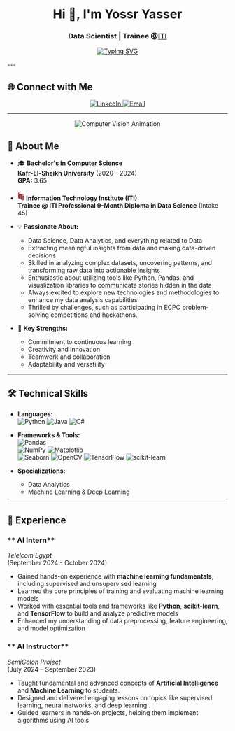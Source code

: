 <h1 align="center">Hi 👋, I'm Yossr Yasser</h1>
<h3 align="center"> Data Scientist | Trainee @<a href="https://iti.gov.eg/home" target="_blank">ITI</a></h3>

<p align="center">
<a href="https://git.io/typing-svg"><img src="https://readme-typing-svg.demolab.com?font=Fira+Code&pause=1000&width=435&lines=Data+Scientist+%7C+Data+Analysis+;Data+Exploration+" alt="Typing SVG" /></a>
</p>
---

## 🌐 Connect with Me

<p align="center">
  <a href="https://www.linkedin.com/in/yossr-yasser-80794a237/" target="_blank">
    <img src="https://img.shields.io/badge/LinkedIn-0077B5?style=for-the-badge&logo=linkedin&logoColor=white" alt="LinkedIn" />
  </a>
  <a href="mailto:yossryasser8@gmail.com" target="_blank">
    <img src="https://img.shields.io/badge/Email-D14836?style=for-the-badge&logo=gmail&logoColor=white" alt="Email" />
  </a>
  
</p>

---

<p align="center">
  <img src="https://user-images.githubusercontent.com/74038190/221352975-94759904-aa4c-4032-a8ab-b546efb9c478.gif" alt="Computer Vision Animation" width="600" />
</p>

## 🌟 About Me

- 🎓 **Bachelor's in Computer Science**  
  **Kafr-El-Sheikh University** (2020 - 2024)  
  **GPA:** 3.65 

- <img src="https://github.com/mohamedsalama677/mohamedsalama677/blob/main/iti-logo.png" alt="ITI Logo" width="15" />  **[Information Technology Institute (ITI)](https://iti.gov.eg/home)**   
  **Trainee @ ITI Professional 9-Month Diploma in Data Science** (Intake 45)
    
  

- 💡 **Passionate About:**  
  - Data Science, Data Analytics, and everything related to Data  
  - Extracting meaningful insights from data and making data-driven decisions  
  - Skilled in analyzing complex datasets, uncovering patterns, and transforming raw data into actionable insights  
  - Enthusiastic about utilizing tools like Python, Pandas, and visualization libraries to communicate stories hidden in the data  
  - Always excited to explore new technologies and methodologies to enhance my data analysis capabilities 
  - Thrilled by challenges, such as participating in ECPC problem-solving competitions and hackathons.  


- 🌟 **Key Strengths:**  
  - Commitment to continuous learning
  - Creativity and innovation 
  - Teamwork and collaboration
  - Adaptability and versatility  

---

## 🛠️ Technical Skills

- **Languages:**  
  ![Python](https://img.shields.io/badge/Python-3776AB?style=for-the-badge&logo=python&logoColor=white)
  ![Java](https://img.shields.io/badge/Java-007396?style=for-the-badge&logo=java&logoColor=white)
  ![C#](https://img.shields.io/badge/C%23-239120?style=for-the-badge&logo=c-sharp&logoColor=white)  
  
  
  
  

- **Frameworks & Tools:**  
  ![Pandas](https://img.shields.io/badge/Pandas-150458?style=for-the-badge&logo=pandas&logoColor=white)  
  ![NumPy](https://img.shields.io/badge/NumPy-013243?style=for-the-badge&logo=numpy&logoColor=white)
  ![Matplotlib](https://img.shields.io/badge/Matplotlib-4DB6AC?style=for-the-badge&logo=&logoColor=white)  
  ![Seaborn](https://img.shields.io/badge/Seaborn-3776AB?style=for-the-badge&logo=&logoColor=white) 
  ![OpenCV](https://img.shields.io/badge/OpenCV-5C3EE8?style=for-the-badge&logo=opencv&logoColor=white)
  ![TensorFlow](https://img.shields.io/badge/TensorFlow-FF6F00?style=for-the-badge&logo=tensorflow&logoColor=white)
  ![scikit-learn](https://img.shields.io/badge/scikit--learn-F7931E?style=for-the-badge&logo=scikit-learn&logoColor=white)


- **Specializations:**  
  - Data Analytics
  - Machine Learning & Deep Learning  


---

## 💼 Experience

### ** AI Intern**  
*Telelcom Egypt*  
(September 2024 - October 2024)  
- Gained hands-on experience with **machine learning fundamentals**, including supervised and unsupervised learning  
- Learned the core principles of training and evaluating machine learning models  
- Worked with essential tools and frameworks like **Python**, **scikit-learn**, and **TensorFlow** to build and analyze predictive models  
- Enhanced my understanding of data preprocessing, feature engineering, and model optimization

### ** AI Instructor**  
*SemiColon Project*  
(July 2024 – September 2023)  
- Taught fundamental and advanced concepts of **Artificial Intelligence** and **Machine Learning** to students.  
- Designed and delivered engaging lessons on topics like supervised learning, neural networks, and deep learning  .
- Guided learners in hands-on projects, helping them implement algorithms using AI tools
    




